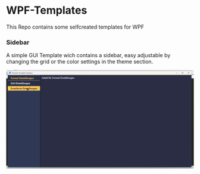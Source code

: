 # WPF-Templates
This Repo contains some selfcreated templates for WPF

### Sidebar
A simple GUI Template wich contains a sidebar, easy adjustable by changing the grid or the color settings in the theme section.

![Pic of Sidebar](https://github.com/TomFeldmann/WPF-Templates/blob/main/Sidebar/Sidebar.png)
